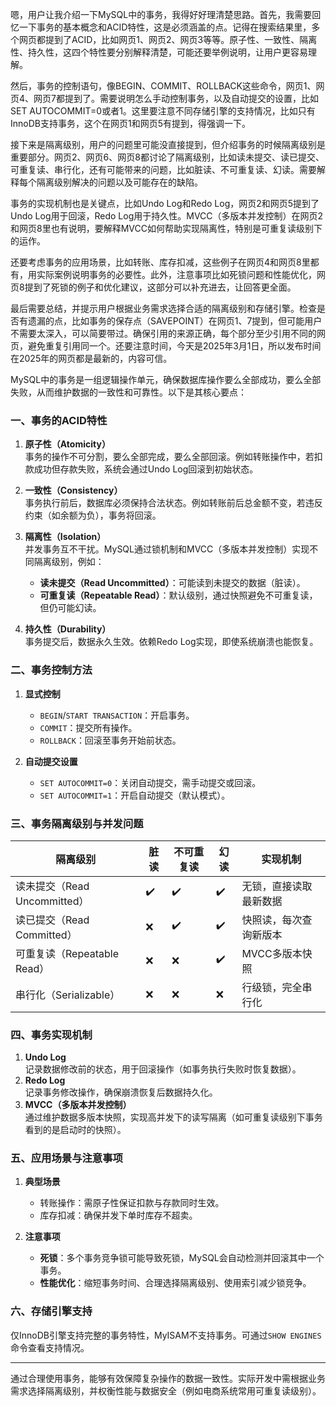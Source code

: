 嗯，用户让我介绍一下MySQL中的事务，我得好好理清楚思路。首先，我需要回忆一下事务的基本概念和ACID特性，这是必须涵盖的点。记得在搜索结果里，多个网页都提到了ACID，比如网页1、网页2、网页3等等。原子性、一致性、隔离性、持久性，这四个特性要分别解释清楚，可能还要举例说明，让用户更容易理解。

然后，事务的控制语句，像BEGIN、COMMIT、ROLLBACK这些命令，网页1、网页4、网页7都提到了。需要说明怎么手动控制事务，以及自动提交的设置，比如SET AUTOCOMMIT=0或者1。这里要注意不同存储引擎的支持情况，比如只有InnoDB支持事务，这个在网页1和网页5有提到，得强调一下。

接下来是隔离级别，用户的问题里可能没直接提到，但介绍事务的时候隔离级别是重要部分。网页2、网页6、网页8都讨论了隔离级别，比如读未提交、读已提交、可重复读、串行化，还有可能带来的问题，比如脏读、不可重复读、幻读。需要解释每个隔离级别解决的问题以及可能存在的缺陷。

事务的实现机制也是关键点，比如Undo Log和Redo Log，网页2和网页5提到了Undo Log用于回滚，Redo Log用于持久性。MVCC（多版本并发控制）在网页2和网页8里也有说明，要解释MVCC如何帮助实现隔离性，特别是可重复读级别下的运作。

还要考虑事务的应用场景，比如转账、库存扣减，这些例子在网页4和网页8里都有，用实际案例说明事务的必要性。此外，注意事项比如死锁问题和性能优化，网页8提到了死锁的例子和优化建议，这部分可以补充进去，让回答更全面。

最后需要总结，并提示用户根据业务需求选择合适的隔离级别和存储引擎。检查是否有遗漏的点，比如事务的保存点（SAVEPOINT）在网页1、7提到，但可能用户不需要太深入，可以简要带过。确保引用的来源正确，每个部分至少引用不同的网页，避免重复引用同一个。还要注意时间，今天是2025年3月1日，所以发布时间在2025年的网页都是最新的，内容可信。




MySQL中的事务是一组逻辑操作单元，确保数据库操作要么全部成功，要么全部失败，从而维护数据的一致性和可靠性。以下是其核心要点：

### 一、事务的ACID特性
1. **原子性（Atomicity）**  
   事务的操作不可分割，要么全部完成，要么全部回滚。例如转账操作中，若扣款成功但存款失败，系统会通过Undo Log回滚到初始状态。

2. **一致性（Consistency）**  
   事务执行前后，数据库必须保持合法状态。例如转账前后总金额不变，若违反约束（如余额为负），事务将回滚。

3. **隔离性（Isolation）**  
   并发事务互不干扰。MySQL通过锁机制和MVCC（多版本并发控制）实现不同隔离级别，例如：
    - **读未提交（Read Uncommitted）**：可能读到未提交的数据（脏读）。
    - **可重复读（Repeatable Read）**：默认级别，通过快照避免不可重复读，但仍可能幻读。

4. **持久性（Durability）**  
   事务提交后，数据永久生效。依赖Redo Log实现，即使系统崩溃也能恢复。

### 二、事务控制方法
1. **显式控制**
    - `BEGIN`/`START TRANSACTION`：开启事务。
    - `COMMIT`：提交所有操作。
    - `ROLLBACK`：回滚至事务开始前状态。

2. **自动提交设置**
    - `SET AUTOCOMMIT=0`：关闭自动提交，需手动提交或回滚。
    - `SET AUTOCOMMIT=1`：开启自动提交（默认模式）。

### 三、事务隔离级别与并发问题
| 隔离级别          | 脏读 | 不可重复读 | 幻读 | 实现机制               |
|--------------------|------|------------|------|------------------------|
| 读未提交（Read Uncommitted） | ✔️  | ✔️         | ✔️  | 无锁，直接读取最新数据 |
| 读已提交（Read Committed）   | ❌  | ✔️         | ✔️  | 快照读，每次查询新版本 |
| 可重复读（Repeatable Read）  | ❌  | ❌         | ✔️  | MVCC多版本快照         |
| 串行化（Serializable）       | ❌  | ❌         | ❌  | 行级锁，完全串行化     |

### 四、事务实现机制
1. **Undo Log**  
   记录数据修改前的状态，用于回滚操作（如事务执行失败时恢复数据）。
2. **Redo Log**  
   记录事务修改操作，确保崩溃恢复后数据持久化。
3. **MVCC（多版本并发控制）**  
   通过维护数据多版本快照，实现高并发下的读写隔离（如可重复读级别下事务看到的是启动时的快照）。

### 五、应用场景与注意事项
1. **典型场景**
    - 转账操作：需原子性保证扣款与存款同时生效。
    - 库存扣减：确保并发下单时库存不超卖。

2. **注意事项**
    - **死锁**：多个事务竞争锁可能导致死锁，MySQL会自动检测并回滚其中一个事务。
    - **性能优化**：缩短事务时间、合理选择隔离级别、使用索引减少锁竞争。

### 六、存储引擎支持
仅InnoDB引擎支持完整的事务特性，MyISAM不支持事务。可通过`SHOW ENGINES`命令查看支持情况。

---

通过合理使用事务，能够有效保障复杂操作的数据一致性。实际开发中需根据业务需求选择隔离级别，并权衡性能与数据安全（例如电商系统常用可重复读级别）。